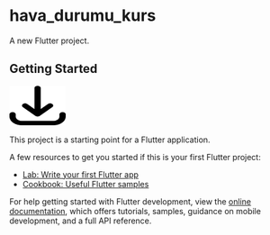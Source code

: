 # hava_durumu_kurs

A new Flutter project.

## Getting Started
<a href="https://github.com/Ahmetakaslan/hava_durumu/releases/download/v1.0.0/app-release.apk" download="app-release.apk"><img src="downloads.png" alt="Download the app" style="width:100px;height:70px;"></a>


This project is a starting point for a Flutter application.

A few resources to get you started if this is your first Flutter project:

- [Lab: Write your first Flutter app](https://docs.flutter.dev/get-started/codelab)
- [Cookbook: Useful Flutter samples](https://docs.flutter.dev/cookbook)

For help getting started with Flutter development, view the
[online documentation](https://docs.flutter.dev/), which offers tutorials,
samples, guidance on mobile development, and a full API reference.
